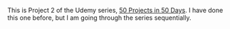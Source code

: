 
This is Project 2 of the Udemy series, [50 Projects in 50 Days](https://www.udemy.com/course/50-projects-50-days/learn/lecture/23595208#overview). I have done this one before, but I am going through the series sequentially.

